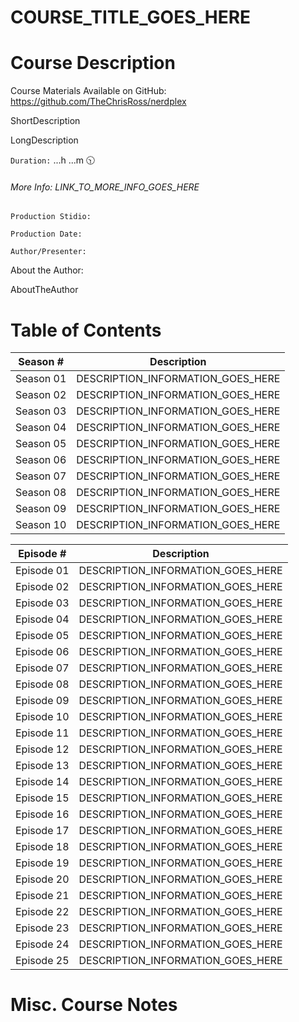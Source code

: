 # COURSE_TITLE_GOES_HERE

# Course Description

Course Materials Available on GitHub: https://github.com/TheChrisRoss/nerdplex

ShortDescription

LongDescription

`Duration:`  ...h ...m :clock1030:

###### More Info:  LINK_TO_MORE_INFO_GOES_HERE

`Production Stidio:`  

`Production Date:`  

`Author/Presenter:`  

About the Author:

AboutTheAuthor

# Table of Contents

| Season # | Description |
| -------- | ----------- |
| Season 01 | DESCRIPTION_INFORMATION_GOES_HERE |
| Season 02 | DESCRIPTION_INFORMATION_GOES_HERE |
| Season 03 | DESCRIPTION_INFORMATION_GOES_HERE |
| Season 04 | DESCRIPTION_INFORMATION_GOES_HERE |
| Season 05 | DESCRIPTION_INFORMATION_GOES_HERE |
| Season 06 | DESCRIPTION_INFORMATION_GOES_HERE |
| Season 07 | DESCRIPTION_INFORMATION_GOES_HERE |
| Season 08 | DESCRIPTION_INFORMATION_GOES_HERE |
| Season 09 | DESCRIPTION_INFORMATION_GOES_HERE |
| Season 10 | DESCRIPTION_INFORMATION_GOES_HERE |

| Episode # | Description |
| -------- | ----------- |
| Episode 01 | DESCRIPTION_INFORMATION_GOES_HERE |
| Episode 02 | DESCRIPTION_INFORMATION_GOES_HERE |
| Episode 03 | DESCRIPTION_INFORMATION_GOES_HERE |
| Episode 04 | DESCRIPTION_INFORMATION_GOES_HERE |
| Episode 05 | DESCRIPTION_INFORMATION_GOES_HERE |
| Episode 06 | DESCRIPTION_INFORMATION_GOES_HERE |
| Episode 07 | DESCRIPTION_INFORMATION_GOES_HERE |
| Episode 08 | DESCRIPTION_INFORMATION_GOES_HERE |
| Episode 09 | DESCRIPTION_INFORMATION_GOES_HERE |
| Episode 10 | DESCRIPTION_INFORMATION_GOES_HERE |
| Episode 11 | DESCRIPTION_INFORMATION_GOES_HERE |
| Episode 12 | DESCRIPTION_INFORMATION_GOES_HERE |
| Episode 13 | DESCRIPTION_INFORMATION_GOES_HERE |
| Episode 14 | DESCRIPTION_INFORMATION_GOES_HERE |
| Episode 15 | DESCRIPTION_INFORMATION_GOES_HERE |
| Episode 16 | DESCRIPTION_INFORMATION_GOES_HERE |
| Episode 17 | DESCRIPTION_INFORMATION_GOES_HERE |
| Episode 18 | DESCRIPTION_INFORMATION_GOES_HERE |
| Episode 19 | DESCRIPTION_INFORMATION_GOES_HERE |
| Episode 20 | DESCRIPTION_INFORMATION_GOES_HERE |
| Episode 21 | DESCRIPTION_INFORMATION_GOES_HERE |
| Episode 22 | DESCRIPTION_INFORMATION_GOES_HERE |
| Episode 23 | DESCRIPTION_INFORMATION_GOES_HERE |
| Episode 24 | DESCRIPTION_INFORMATION_GOES_HERE |
| Episode 25 | DESCRIPTION_INFORMATION_GOES_HERE |


# Misc. Course Notes
